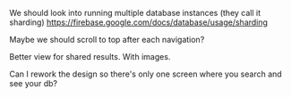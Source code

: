 We should look into running multiple database instances (they call it sharding) https://firebase.google.com/docs/database/usage/sharding

Maybe we should scroll to top after each navigation?

Better view for shared results. With images.

Can I rework the design so there's only one screen where you search and see your db?